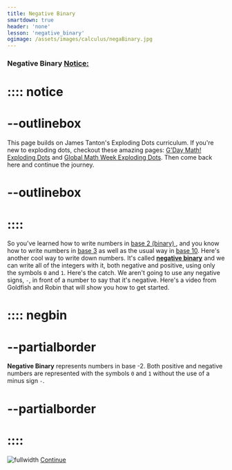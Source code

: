 ```yaml
---
title: Negative Binary 
smartdown: true
header: 'none'
lesson: 'negative_binary'
ogimage: /assets/images/calculus/negaBinary.jpg
---
```

### Negative Binary [**Notice:**](::notice/button,transparent)
# :::: notice
# --outlinebox
This page builds on James Tanton's Exploding Dots curriculum. If you're new to exploding dots, checkout these amazing pages: [G'Day Math! Exploding Dots](http://gdaymath.com/courses/exploding-dots/) and [Global Math Week Exploding Dots](https://www.explodingdots.org).  Then come back here and continue the journey.
# --outlinebox
# ::::

So you've learned how to write numbers in [base 2 (binary) ](http://gdaymath.com/lessons/explodingdots/1-2-1-leftarrow-2-machine/), and you know how to write numbers in [base 3](http://gdaymath.com/lessons/explodingdots/2-3-explaining-machines/) as well as the usual way in [base 10](http://gdaymath.com/lessons/explodingdots/1-4-1-leftarrow-10-machine/).  Here's another cool way to write down numbers.  It's called [**negative binary**](::negbin/tooltip,transparent) and we can write all of the integers with it, both negative and positive, using only the symbols `0` and `1`.  Here's the catch.  We aren't going to use any negative signs, `-`, in front of a number to say that it's negative.  Here's a video from Goldfish and Robin that will show you how to get started.

# :::: negbin
# --partialborder
**Negative Binary** represents numbers in base -2. Both positive and negative numbers are represented with the symbols `0` and `1` without the use of a minus sign `-`.
# --partialborder
# ::::

![fullwidth](https://youtu.be/ZN1iXkyuIi8)
[Continue](/pages/NegaBinary2)
